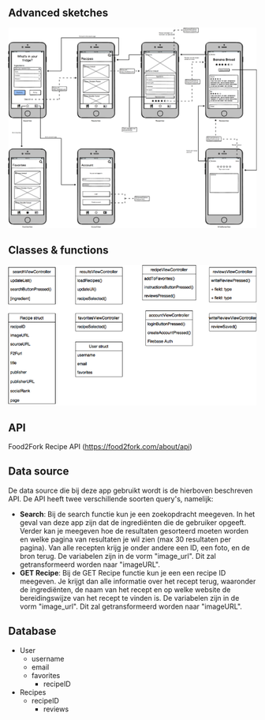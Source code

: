 ## Advanced sketches
<img src=https://github.com/gavinschipper/programmeerproject/blob/master/doc/newFlow.png>

## Classes & functions
<img src=https://github.com/gavinschipper/programmeerproject/blob/master/doc/diagram.png>

## API
Food2Fork Recipe API
(https://food2fork.com/about/api)

## Data source
De data source die bij deze app gebruikt wordt is de hierboven beschreven API. De API heeft twee verschillende soorten query's, namelijk:
* **Search**: Bij de search functie kun je een zoekopdracht meegeven. In het geval van deze app zijn dat de ingrediënten die de gebruiker opgeeft. Verder kan je meegeven hoe de resultaten gesorteerd moeten worden en welke pagina van resultaten je wil zien (max 30 resultaten per pagina). Van alle recepten krijg je onder andere een ID, een foto, en de bron terug. De variabelen zijn in de vorm "image_url". Dit zal getransformeerd worden naar "imageURL".
* **GET Recipe**: Bij de GET Recipe functie kun je een een recipe ID meegeven. Je krijgt dan alle informatie over het recept terug,     waaronder de ingrediënten, de naam van het recept en op welke website de bereidingswijze van het recept te vinden is. De variabelen zijn in de vorm "image_url". Dit zal getransformeerd worden naar "imageURL".

## Database
* User
  * username
  * email
  * favorites
    * recipeID
* Recipes
  * recipeID
    * reviews

